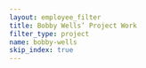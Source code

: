 ```yaml
---
layout: employee_filter
title: Bobby Wells’ Project Work
filter_type: project
name: bobby-wells
skip_index: true
---
```

